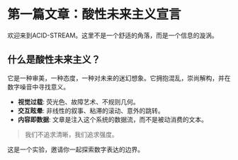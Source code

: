 # 第一篇文章：酸性未来主义宣言

欢迎来到ACID-STREAM。这里不是一个舒适的角落，而是一个信息的漩涡。

## 什么是酸性未来主义？

它是一种审美，一种态度，一种对未来的迷幻想象。它拥抱混乱，崇尚解构，并在数字噪音中寻找意义。

- **视觉过载**: 荧光色、故障艺术、不规则几何。
- **交互眩晕**: 非线性的叙事、粘滞的滚动、意外的跳转。
- **内容即数据**: 文章是注入这个系统的数据流，而不是被动消费的文本。

> 我们不追求清晰，我们追求强度。

这是一个实验，邀请你一起探索数字表达的边界。
